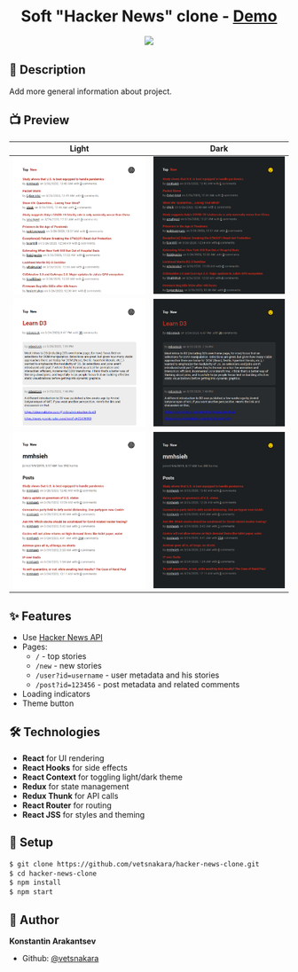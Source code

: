 <h1 align="center">
  Soft "Hacker News" clone - <a href="https://sleepy-almeida-a073df.netlify.com/" target="_blank">Demo</a>
</h1>

<div align="center">
  <a href="https://standardjs.com">
    <img src="https://img.shields.io/badge/code_style-standard-brightgreen.svg"/>
  </a>
</div>

## 📝 Description
Add more general information about project. 

## 📺 Preview
| Light                                                                                                   | Dark |
|---------------------------------------------------------------------------------------------------------|------|
| <img src="https://raw.githubusercontent.com/vetsnakara/hacker-news-clone/master/preview/posts-light.png"/> | <img src="https://raw.githubusercontent.com/vetsnakara/hacker-news-clone/master/preview/posts-dark.png"/> |
| <img src="https://raw.githubusercontent.com/vetsnakara/hacker-news-clone/master/preview/post-light.png"/> | <img src="https://raw.githubusercontent.com/vetsnakara/hacker-news-clone/master/preview/post-dark.png"/> |
| <img src="https://raw.githubusercontent.com/vetsnakara/hacker-news-clone/master/preview/user-light.png"/> | <img src="https://raw.githubusercontent.com/vetsnakara/hacker-news-clone/master/preview/user-dark.png"/> |

## ✨ Features
* Use [Hacker News API](https://github.com/HackerNews/API)
* Pages:
  * `/` - top stories
  * `/new` - new stories
  * `/user?id=username` - user metadata and his stories
  * `/post?id=123456` - post metadata and related comments
* Loading indicators
* Theme button

## 🛠️ Technologies
* __React__ for UI rendering
* __React Hooks__ for side effects
* __React Context__ for toggling light/dark theme
* __Redux__ for state management
* __Redux Thunk__ for API calls
* __React Router__ for routing
* __React JSS__ for styles and theming

## 🚀 Setup
``` sh
$ git clone https://github.com/vetsnakara/hacker-news-clone.git
$ cd hacker-news-clone
$ npm install
$ npm start
```

## 👷 Author
**Konstantin Arakantsev**
- Github: [@vetsnakara](https://github.com/vetsnakara)
